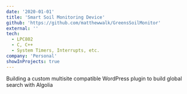 ```yaml
---
date: '2020-01-01'
title: 'Smart Soil Monitoring Device'
github: 'https://github.com/matthewwalk/GreensSoilMonitor'
external: ''
tech:
  - LPC802
  - C, C++
  - System Timers, Interrupts, etc.
company: 'Personal'
showInProjects: true
---
```


Building a custom multisite compatible WordPress plugin to build global search with Algolia
